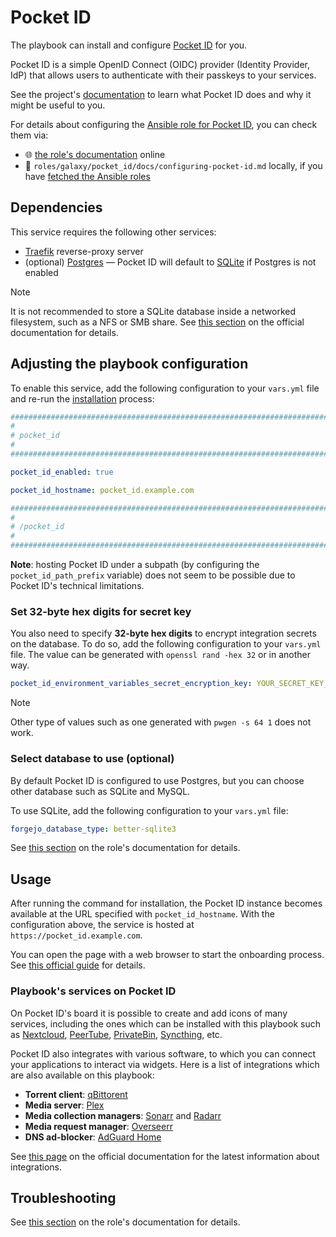 <!--
SPDX-FileCopyrightText: 2020 - 2024 MDAD project contributors
SPDX-FileCopyrightText: 2020 - 2024 Slavi Pantaleev
SPDX-FileCopyrightText: 2020 Aaron Raimist
SPDX-FileCopyrightText: 2020 Chris van Dijk
SPDX-FileCopyrightText: 2020 Dominik Zajac
SPDX-FileCopyrightText: 2020 Mickaël Cornière
SPDX-FileCopyrightText: 2022 François Darveau
SPDX-FileCopyrightText: 2022 Julian Foad
SPDX-FileCopyrightText: 2022 Warren Bailey
SPDX-FileCopyrightText: 2023 Antonis Christofides
SPDX-FileCopyrightText: 2023 Felix Stupp
SPDX-FileCopyrightText: 2023 Julian-Samuel Gebühr
SPDX-FileCopyrightText: 2023 Pierre 'McFly' Marty
SPDX-FileCopyrightText: 2024 - 2025 Suguru Hirahara

SPDX-License-Identifier: AGPL-3.0-or-later
-->

# Pocket ID

The playbook can install and configure [Pocket ID](https://pocket-id.org) for you.

Pocket ID is a simple OpenID Connect (OIDC) provider (Identity Provider, IdP) that allows users to authenticate with their passkeys to your services.

See the project's [documentation](https://pocket-id.org/docs/) to learn what Pocket ID does and why it might be useful to you.

For details about configuring the [Ansible role for Pocket ID](https://codeberg.org/acioustick/ansible-role-pocket-id), you can check them via:
- 🌐 [the role's documentation](https://codeberg.org/acioustick/ansible-role-pocket-id/src/branch/master/docs/configuring-pocket-id.md) online
- 📁 `roles/galaxy/pocket_id/docs/configuring-pocket-id.md` locally, if you have [fetched the Ansible roles](../installing.md)

## Dependencies

This service requires the following other services:

- [Traefik](traefik.md) reverse-proxy server
- (optional) [Postgres](postgres.md) — Pocket ID will default to [SQLite](https://www.sqlite.org/) if Postgres is not enabled

>[!NOTE]
> It is not recommended to store a SQLite database inside a networked filesystem, such as a NFS or SMB share. See [this section](https://pocket-id.org/docs/configuration/environment-variables#database-connection-string) on the official documentation for details.

## Adjusting the playbook configuration

To enable this service, add the following configuration to your `vars.yml` file and re-run the [installation](../installing.md) process:

```yaml
########################################################################
#                                                                      #
# pocket_id                                                            #
#                                                                      #
########################################################################

pocket_id_enabled: true

pocket_id_hostname: pocket_id.example.com

########################################################################
#                                                                      #
# /pocket_id                                                           #
#                                                                      #
########################################################################
```

**Note**: hosting Pocket ID under a subpath (by configuring the `pocket_id_path_prefix` variable) does not seem to be possible due to Pocket ID's technical limitations.

### Set 32-byte hex digits for secret key

You also need to specify **32-byte hex digits** to encrypt integration secrets on the database. To do so, add the following configuration to your `vars.yml` file. The value can be generated with `openssl rand -hex 32` or in another way.

```yaml
pocket_id_environment_variables_secret_encryption_key: YOUR_SECRET_KEY_HERE
```

>[!NOTE]
> Other type of values such as one generated with `pwgen -s 64 1` does not work.

### Select database to use (optional)

By default Pocket ID is configured to use Postgres, but you can choose other database such as SQLite and MySQL.

To use SQLite, add the following configuration to your `vars.yml` file:

```yaml
forgejo_database_type: better-sqlite3
```

See [this section](https://codeberg.org/acioustick/ansible-role-pocket-id/src/branch/master/docs/configuring-pocket-id.md#specify-database-optional) on the role's documentation for details.

## Usage

After running the command for installation, the Pocket ID instance becomes available at the URL specified with `pocket_id_hostname`. With the configuration above, the service is hosted at `https://pocket_id.example.com`.

You can open the page with a web browser to start the onboarding process. See [this official guide](https://pocket-id.org/docs/getting-started/after-the-installation/) for details.

### Playbook's services on Pocket ID

On Pocket ID's board it is possible to create and add icons of many services, including the ones which can be installed with this playbook such as [Nextcloud](nextcloud.md), [PeerTube](peertube.md), [PrivateBin](privatebin.md), [Syncthing](syncthing.md), etc.

Pocket ID also integrates with various software, to which you can connect your applications to interact via widgets. Here is a list of integrations which are also available on this playbook:

- **Torrent client**: [qBittorent](qbittorrent.md)
- **Media server**: [Plex](plex.md)
- **Media collection managers**: [Sonarr](sonarr.md) and [Radarr](radarr.md)
- **Media request manager**: [Overseerr](overseerr.md)
- **DNS ad-blocker**: [AdGuard Home](adguard-home.md)

See [this page](https://pocket-id.org/docs/category/integrations) on the official documentation for the latest information about integrations.

## Troubleshooting

See [this section](https://codeberg.org/acioustick/ansible-role-pocket-id/src/branch/master/docs/configuring-pocket-id.md#troubleshooting) on the role's documentation for details.
